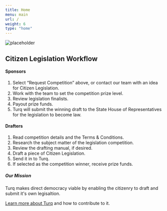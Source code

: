 ```yaml
---
title: Home
menu: main
url: /
weight: 6
type: "home"
---
```


![placeholder](/images/loop-labels-path.svg)

<h2>Citizen Legislation Workflow</h2>



#### Sponsors

1. Select “Request Competition” above, or contact our team with an idea for Citizen Legislation.
2. Work with the team to set the competition prize level.
3. Review legislation finalists.
4. Payout prize funds.
5. Turq will submit the winning draft to the State House of Representatives for the legislation to become law.

#### Drafters

1. Read competition details and the Terms & Conditions.
2. Research the subject matter of the legislation competition.
3. Review the drafting manual, if desired.
4. Draft a piece of Citizen Legislation.
5. Send it in to Turq.
6. If selected as the competition winner, receive prize funds.

##### Our Mission ####
Turq makes direct democracy viable by enabling the citizenry to draft and submit it's own legisaltion.

[Learn more about Turq](/about) and how to contribute to it.
